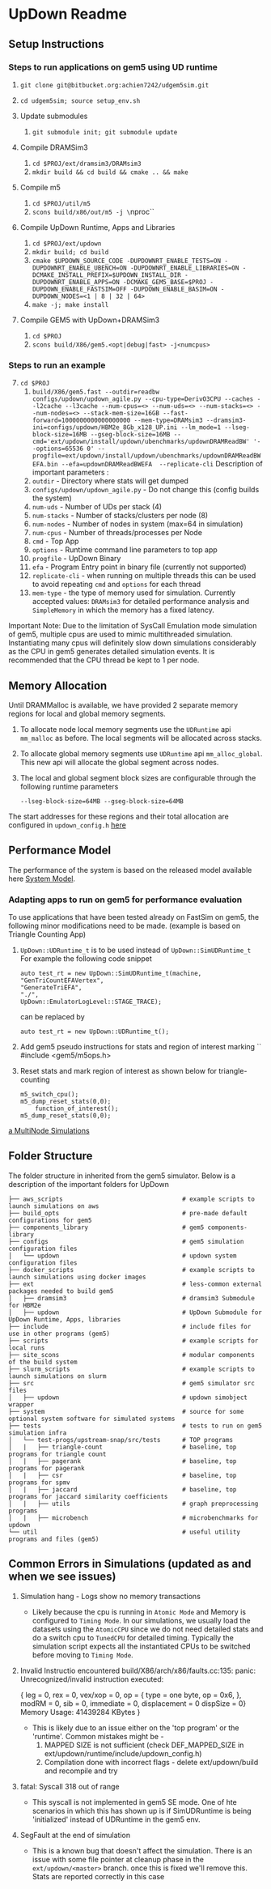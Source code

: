 # UpDown Readme

## Setup Instructions
### Steps to run applications on gem5 using UD runtime

1. `git clone git@bitbucket.org:achien7242/udgem5sim.git`

2. `cd udgem5sim; source setup_env.sh`

3. Update submodules
    1. `git submodule init; git submodule update`

4. Compile DRAMSim3
    1. `cd $PROJ/ext/dramsim3/DRAMsim3`
    2. `mkdir build && cd build && cmake .. && make`

5. Compile m5
    1. `cd $PROJ/util/m5`
    2. `scons build/x86/out/m5 -j \`nproc\``

6. Compile UpDown Runtime, Apps and Libraries
    1. ``cd $PROJ/ext/updown``
    2. ``mkdir build; cd build``
    3. ``cmake $UPDOWN_SOURCE_CODE -DUPDOWNRT_ENABLE_TESTS=ON -DUPDOWNRT_ENABLE_UBENCH=ON -DUPDOWNRT_ENABLE_LIBRARIES=ON -DCMAKE_INSTALL_PREFIX=$UPDOWN_INSTALL_DIR -DUPDOWNRT_ENABLE_APPS=ON -DCMAKE_GEM5_BASE=$PROJ -DUPDOWN_ENABLE_FASTSIM=OFF -DUPDOWN_ENABLE_BASIM=ON -DUPDOWN_NODES=<1 | 8 | 32 | 64>``
    4. ``make -j; make install``

7. Compile GEM5 with UpDown+DRAMSim3
    1. `cd $PROJ`
    2. `scons build/X86/gem5.<opt|debug|fast> -j<numcpus>`


### Steps to run an example

7. `cd $PROJ`
    1. ``build/X86/gem5.fast --outdir=readbw  configs/updown/updown_agile.py --cpu-type=DerivO3CPU --caches --l2cache --l3cache --num-cpus=<> --num-uds=<> --num-stacks=<> --num-nodes=<> --stack-mem-size=16GB --fast-forward=1000000000000000000 --mem-type=DRAMsim3 --dramsim3-ini=configs/updown/HBM2e_8Gb_x128_UP.ini --lm_mode=1 --lseg-block-size=16MB --gseg-block-size=16MB --cmd='ext/updown/install/updown/ubenchmarks/updownDRAMReadBW' '--options=65536 0' --progfile=ext/updown/install/updown/ubenchmarks/updownDRAMReadBWEFA.bin --efa=updownDRAMReadBWEFA  --replicate-cli``
   Description of important parameters :
   1. `outdir` - Directory where stats will get dumped
   2. `configs/updown/updown_agile.py` - Do not change this (config builds the system)
   3. `num-uds` - Number of UDs per stack (4)
   4. `num-stacks` - Number of stacks/clusters per node (8)
   5. `num-nodes`  - Number of nodes in system (max=64 in simulation)
   6. `num-cpus` - Number of threads/processes per Node
   7. `cmd` - Top App 
   8. `options` - Runtime command line parameters to top app
   9. `progfile` - UpDown Binary
   10. `efa` - Program Entry point in binary file (currently not supported)
   11. `replicate-cli` - when running on multiple threads this can be used to avoid repeating `cmd` and `options` for each thread
   12. `mem-type` - the type of memory used for simulation. Currently accepted values: `DRAMsim3` for detailed performance analysis and `SimpleMemory` in which the memory has a fixed latency.

Important Note: Due to the limitation of SysCall Emulation mode simulation of gem5, multiple cpus are used to mimic multithreaded simulation. Instantiating many cpus will definitely slow down simulations considerably as the CPU in gem5 generates detailed simulation events. It is recommended that the CPU thread be kept to 1 per node.

## Memory Allocation
Until DRAMMalloc is available, we have provided 2 separate memory regions for local and global memory segments. 

1. To allocate node local memory segments use the ``UDRuntime`` api ``mm_malloc`` as before. The local segments will be allocated across stacks. 

2. To allocate global memory segments use ``UDRuntime`` api ``mm_alloc_global``. This new api will allocate the global segment across nodes. 

3. The local and global segment block sizes are configurable through the following runtime parameters 
    ```
    --lseg-block-size=64MB --gseg-block-size=64MB
    ```

The start addresses for these regions and their total allocation are configured in ``updown_config.h`` [here](ext/updown/runtime/include/updown_config.h)

## Performance Model 

The performance of the system is based on the released model available here [System Model](https://docs.google.com/spreadsheets/d/1bMsyeTtab9iiMDUnOQxK-HOtuDUeNnfqplydskAqbnE/edit#gid=110367088). 

### Adapting apps to run on gem5 for performance evaluation 
To use applications that have been tested already on FastSim on gem5, the following minor modifications need to be made. (example is based on Triangle Counting App)
1. `UpDown::UDRuntime_t` is to be used instead of `UpDown::SimUDRuntime_t` For example the following code snippet 

    ```
    auto test_rt = new UpDown::SimUDRuntime_t(machine,
    "GenTriCountEFAVertex", 
    "GenerateTriEFA", 
    "./", 
    UpDown::EmulatorLogLevel::STAGE_TRACE);
    ```

    can be replaced by 

    ```
    auto test_rt = new UpDown::UDRuntime_t();
    ```

2. Add gem5 pseudo instructions for stats and region of interest marking 
    `` #include <gem5/m5ops.h>

3. Reset stats and mark region of interest as shown below for triangle-counting 

    ```
    m5_switch_cpu();
    m5_dump_reset_stats(0,0);
        function_of_interest();
    m5_dump_reset_stats(0,0);
    ```
[a MultiNode Simulations](MULTINODE.md)
## Folder Structure 
The folder structure in inherited from the gem5 simulator. Below is a description of the important folders for UpDown

```
├── aws_scripts                                 # example scripts to launch simulations on aws
├── build_opts                                  # pre-made default configurations for gem5
├── components_library                          # gem5 components-library
├── configs                                     # gem5 simulation configuration files
│   └── updown                                  # updown system configuration files
├── docker_scripts                              # example scripts to launch simulations using docker images
├── ext                                         # less-common external packages needed to build gem5
│   ├── dramsim3                                # dramsim3 Submodule for HBM2e
│   ├── updown                                  # UpDown Submodule for UpDown Runtime, Apps, libraries
├── include                                     # include files for use in other programs (gem5)
├── scripts                                     # example scripts for local runs 
├── site_scons                                  # modular components of the build system
├── slurm_scripts                               # example scripts to launch simulations on slurm
├── src                                         # gem5 simulator src files 
│   ├── updown                                  # updown simobject wrapper
├── system                                      # source for some optional system software for simulated systems
├── tests                                       # tests to run on gem5 simulation infra
│   └── test-progs/upstream-snap/src/tests      # TOP programs 
│   |   ├── triangle-count                      # baseline, top programs for triangle count 
│   |   ├── pagerank                            # baseline, top programs for pagerank
│   |   ├── csr                                 # baseline, top programs for spmv
│   |   ├── jaccard                             # baseline, top programs for jaccard similarity coefficients
│   |   ├── utils                               # graph preprocessing programs
│   |   ├── microbench                          # microbenchmarks for updown
└── util                                        # useful utility programs and files (gem5)

```

## Common Errors in Simulations (updated as and when we see issues)

1. Simulation hang - Logs show no memory transactions 

    - Likely because the cpu is running in ``Atomic Mode`` and Memory is configured to ``Timing Mode``. In our simulations, we usually load the datasets using the ``AtomicCPU`` since we do not need detailed stats and do a switch cpu to ``TunedCPU`` for detailed timing. Typically the simulation script expects all the instantiated CPUs to be switched before moving to ``Timing Mode``.

2. Invalid Instructio encountered 
    build/X86/arch/x86/faults.cc:135: panic: Unrecognized/invalid instruction executed:
 
    {
	    leg = 0,
	    rex = 0,
	    vex/xop = 0,
	    op = {
	    	type = one byte,
	    	op = 0x6,
	    	},
	    modRM = 0,
	    sib = 0,
	    immediate = 0,
	    displacement = 0
	    dispSize = 0}
        Memory Usage: 41439284 KBytes
    }
    
    
    - This is likely due to an issue either on the 'top program' or the 'runtime'. Common mistakes might be - 
        1. MAPPED SIZE is not sufficient (check DEF_MAPPED_SIZE in ext/updown/runtime/include/updown_config.h)
        2. Compilation done with incorrect flags - delete ext/updown/build and recompile and try 

3. fatal: Syscall 318 out of range 
    
    - This syscall is not implemented in gem5 SE mode. One of hte scenarios in which this has shown up is if SimUDRuntime is being 'initialized' instead of UDRuntime in the gem5 env. 

4. SegFault at the end of simulation 
    - This is a known bug that doesn't affect the simulation. There is an issue with some file pointer at cleanup phase in the `ext/updown/<master>` branch. once this is fixed we'll remove this. Stats are reported correctly in this case
